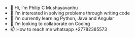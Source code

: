 - 👋 Hi, I’m Philip C Mushayavanhu
- 👀 I’m interested in solving problems through writing code
- 🌱 I’m currently learning Python, Java and Angular
- 💞️ I’m looking to collaborate on Coding
- 📫 How to reach me whatsapp +27782385573

<!---
PhilipMushayavanhu/PhilipMushayavanhu is a ✨ special ✨ repository because its `README.md` (this file) appears on your GitHub profile.
You can click the Preview link to take a look at your changes.
--->
